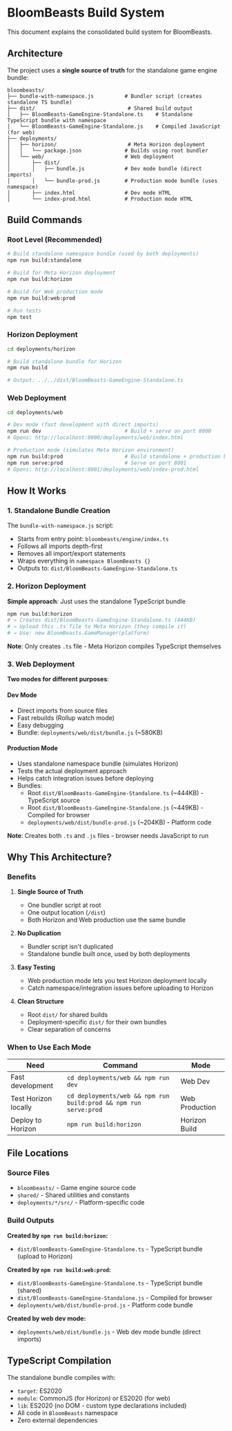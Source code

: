 # BloomBeasts Build System

This document explains the consolidated build system for BloomBeasts.

## Architecture

The project uses a **single source of truth** for the standalone game engine bundle:

```
bloombeasts/
├── bundle-with-namespace.js          # Bundler script (creates standalone TS bundle)
├── dist/                              # Shared build output
│   ├── BloomBeasts-GameEngine-Standalone.ts    # Standalone TypeScript bundle with namespace
│   └── BloomBeasts-GameEngine-Standalone.js    # Compiled JavaScript (for web)
├── deployments/
│   ├── horizon/                       # Meta Horizon deployment
│   │   └── package.json              # Builds using root bundler
│   └── web/                          # Web deployment
│       ├── dist/
│       │   ├── bundle.js             # Dev mode bundle (direct imports)
│       │   └── bundle-prod.js        # Production mode bundle (uses namespace)
│       ├── index.html                # Dev mode HTML
│       └── index-prod.html           # Production mode HTML
```

## Build Commands

### Root Level (Recommended)

```bash
# Build standalone namespace bundle (used by both deployments)
npm run build:standalone

# Build for Meta Horizon deployment
npm run build:horizon

# Build for Web production mode
npm run build:web:prod

# Run tests
npm test
```

### Horizon Deployment

```bash
cd deployments/horizon

# Build standalone bundle for Horizon
npm run build

# Output: ../../dist/BloomBeasts-GameEngine-Standalone.ts
```

### Web Deployment

```bash
cd deployments/web

# Dev mode (fast development with direct imports)
npm run dev                           # Build + serve on port 8000
# Opens: http://localhost:8000/deployments/web/index.html

# Production mode (simulates Meta Horizon environment)
npm run build:prod                    # Build standalone + production bundle
npm run serve:prod                    # Serve on port 8001
# Opens: http://localhost:8001/deployments/web/index-prod.html
```

## How It Works

### 1. Standalone Bundle Creation

The `bundle-with-namespace.js` script:
- Starts from entry point: `bloombeasts/engine/index.ts`
- Follows all imports depth-first
- Removes all import/export statements
- Wraps everything in `namespace BloomBeasts {}`
- Outputs to: `dist/BloomBeasts-GameEngine-Standalone.ts`

### 2. Horizon Deployment

**Simple approach**: Just uses the standalone TypeScript bundle

```bash
npm run build:horizon
# → Creates dist/BloomBeasts-GameEngine-Standalone.ts (444KB)
# → Upload this .ts file to Meta Horizon (they compile it)
# → Use: new BloomBeasts.GameManager(platform)
```

**Note**: Only creates `.ts` file - Meta Horizon compiles TypeScript themselves

### 3. Web Deployment

**Two modes for different purposes**:

#### Dev Mode
- Direct imports from source files
- Fast rebuilds (Rollup watch mode)
- Easy debugging
- Bundle: `deployments/web/dist/bundle.js` (~580KB)

#### Production Mode
- Uses standalone namespace bundle (simulates Horizon)
- Tests the actual deployment approach
- Helps catch integration issues before deploying
- Bundles:
  - Root `dist/BloomBeasts-GameEngine-Standalone.ts` (~444KB) - TypeScript source
  - Root `dist/BloomBeasts-GameEngine-Standalone.js` (~449KB) - Compiled for browser
  - `deployments/web/dist/bundle-prod.js` (~204KB) - Platform code

**Note**: Creates both `.ts` and `.js` files - browser needs JavaScript to run

## Why This Architecture?

### Benefits

1. **Single Source of Truth**
   - One bundler script at root
   - One output location (`/dist`)
   - Both Horizon and Web production use the same bundle

2. **No Duplication**
   - Bundler script isn't duplicated
   - Standalone bundle built once, used by both deployments

3. **Easy Testing**
   - Web production mode lets you test Horizon deployment locally
   - Catch namespace/integration issues before uploading to Horizon

4. **Clean Structure**
   - Root `dist/` for shared builds
   - Deployment-specific `dist/` for their own bundles
   - Clear separation of concerns

### When to Use Each Mode

| Need | Command | Mode |
|------|---------|------|
| Fast development | `cd deployments/web && npm run dev` | Web Dev |
| Test Horizon locally | `cd deployments/web && npm run build:prod && npm run serve:prod` | Web Production |
| Deploy to Horizon | `npm run build:horizon` | Horizon Build |

## File Locations

### Source Files
- `bloombeasts/` - Game engine source code
- `shared/` - Shared utilities and constants
- `deployments/*/src/` - Platform-specific code

### Build Outputs

**Created by `npm run build:horizon`:**
- `dist/BloomBeasts-GameEngine-Standalone.ts` - TypeScript bundle (upload to Horizon)

**Created by `npm run build:web:prod`:**
- `dist/BloomBeasts-GameEngine-Standalone.ts` - TypeScript bundle (shared)
- `dist/BloomBeasts-GameEngine-Standalone.js` - Compiled for browser
- `deployments/web/dist/bundle-prod.js` - Platform code bundle

**Created by web dev mode:**
- `deployments/web/dist/bundle.js` - Web dev mode bundle (direct imports)

## TypeScript Compilation

The standalone bundle compiles with:
- `target`: ES2020
- `module`: CommonJS (for Horizon) or ES2020 (for web)
- `lib`: ES2020 (no DOM - custom type declarations included)
- All code in `BloomBeasts` namespace
- Zero external dependencies
